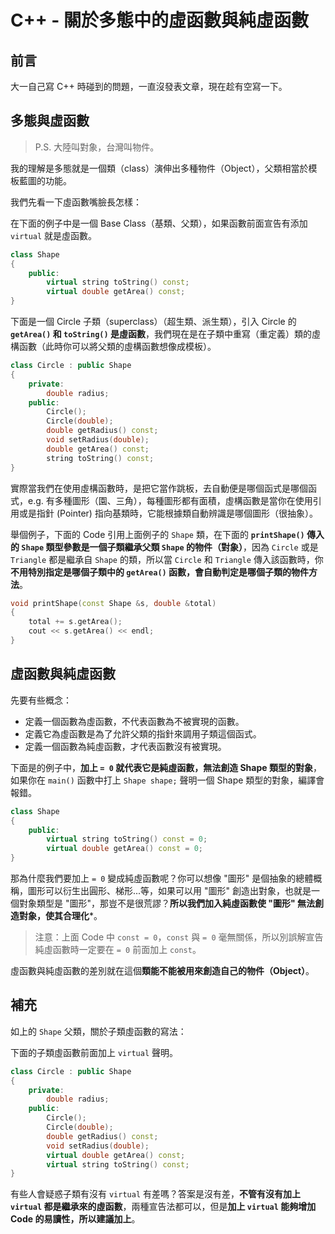 # C++ - 關於多態中的虛函數與純虛函數


## 前言

大一自己寫 C++ 時碰到的問題，一直沒發表文章，現在趁有空寫一下。

## 多態與虛函數

> P.S. 大陸叫對象，台灣叫物件。

我的理解是多態就是一個類（class）演伸出多種物件（Object），父類相當於模板藍圖的功能。

我們先看一下虛函數嘴臉長怎樣：

在下面的例子中是一個 Base Class（基類、父類），如果函數前面宣告有添加 `virtual` 就是虛函數。

```c++
class Shape
{
    public:
        virtual string toString() const;
        virtual double getArea() const;
}
```

下面是一個 Circle 子類（superclass）（超生類、派生類），引入 Circle 的 **`getArea()` 和 `toString()` 是虛函數**，我們現在是在子類中重寫（重定義）類的虛構函數（此時你可以將父類的虛構函數想像成模板）。

```c++
class Circle : public Shape
{
    private:
        double radius;
    public:
        Circle();
        Circle(double);
        double getRadius() const;
        void setRadius(double);
        double getArea() const;
        string toString() const;
}
```

實際當我們在使用虛構函數時，是把它當作跳板，去自動便是哪個函式是哪個函式，e.g. 有多種圖形（園、三角），每種圖形都有面積，虛構函數是當你在使用引用或是指針 (Pointer) 指向基類時，它能根據類自動辨識是哪個圖形（很抽象）。

舉個例子，下面的 Code 引用上面例子的 `Shape` 類，在下面的 **`printShape()` 傳入的 `Shape` 類型參數是一個子類繼承父類 `Shape` 的物件（對象）**，因為 `Circle` 或是 `Triangle` 都是繼承自 `Shape` 的類，所以當 `Circle` 和 `Triangle` 傳入該函數時，你**不用特別指定是哪個子類中的 `getArea()` 函數，會自動判定是哪個子類的物件方法**。

```c++
void printShape(const Shape &s, double &total)
{
    total += s.getArea();
    cout << s.getArea() << endl;
}
```

## 虛函數與純虛函數

先要有些概念：

- 定義一個函數為虛函數，不代表函數為不被實現的函數。
- 定義它為虛函數是為了允許父類的指針來調用子類這個函式。
- 定義一個函數為純虛函數，才代表函數沒有被實現。

下面是的例子中，**加上 `= 0` 就代表它是純虛函數，無法創造 Shape 類型的對象**，如果你在 `main()` 函數中打上 `Shape shape;` 聲明一個 Shape 類型的對象，編譯會報錯。

```c++
class Shape
{
    public:
        virtual string toString() const = 0;
        virtual double getArea() const = 0;
}
```

那為什麼我們要加上 `= 0` 變成純虛函數呢？你可以想像 "圖形" 是個抽象的總體概稱，圖形可以衍生出圓形、梯形...等，如果可以用 "圖形" 創造出對象，也就是一個對象類型是 "圖形"，那豈不是很荒謬？**所以我們加入純虛函數使 "圖形" 無法創造對象，使其合理化***。

> 注意：上面 Code 中 `const = 0`，`const` 與 `= 0` 毫無關係，所以別誤解宣告純虛函數時一定要在 `= 0` 前面加上 `const`。

虛函數與純虛函數的差別就在這個**類能不能被用來創造自己的物件（Object）**。

## 補充

如上的 `Shape` 父類，關於子類虛函數的寫法：

下面的子類虛函數前面加上 `virtual` 聲明。

```c++
class Circle : public Shape
{
    private:
        double radius;
    public:
        Circle();
        Circle(double);
        double getRadius() const;
        void setRadius(double);
        virtual double getArea() const;
        virtual string toString() const;
}
```

有些人會疑惑子類有沒有 `virtual` 有差嗎？答案是沒有差，**不管有沒有加上 `virtual` 都是繼承來的虛函數**，兩種宣告法都可以，但是**加上 `virtual` 能夠增加 Code 的易讀性，所以建議加上**。
